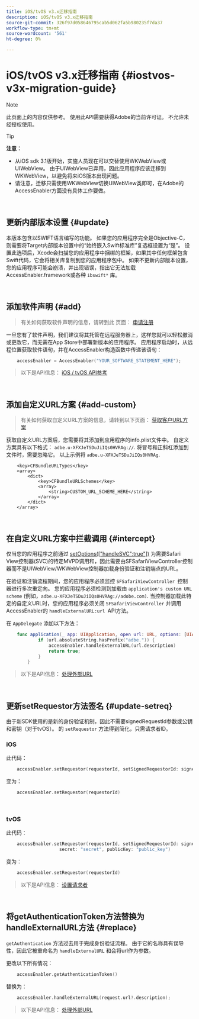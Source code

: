 ```yaml
---
title: iOS/tvOS v3.x迁移指南
description: iOS/tvOS v3.x迁移指南
source-git-commit: 326f97d058646795cab5d062fa5b980235f7da37
workflow-type: tm+mt
source-wordcount: '561'
ht-degree: 0%

---
```



# iOS/tvOS v3.x迁移指南 {#iostvos-v3x-migration-guide}

>[!NOTE]
>
>此页面上的内容仅供参考。 使用此API需要获得Adobe的当前许可证。 不允许未经授权使用。

>[!TIP]
> 
> **注意：**
>
> - 从iOS sdk 3.1版开始，实施人员现在可以交替使用WKWebView或UIWebView。 由于UIWebView已弃用，因此应用程序应该迁移到WKWebView，以避免将来iOS版本出现问题。
> - 请注意，迁移只需使用WKWebView切换UIWebView类即可，在Adobe的AccessEnabler方面没有具体工作要做。


</br>

## 更新内部版本设置 {#update}

本版本包含以SWIFT语言编写的功能。 如果您的应用程序完全是Objective-C，则需要将Target内部版本设置中的“始终嵌入Swift标准库”复选框设置为“是”。 设置此选项后，Xcode会扫描您的应用程序中捆绑的框架，如果其中任何框架包含Swift代码，它会将相关库复制到您的应用程序包中。 如果不更新内部版本设置，您的应用程序可能会崩溃，并出现错误，指出它无法加载AccessEnabler.framework或各种 `ibswift*` 库。

</br>

## 添加软件声明 {#add}

> 有关如何获取软件声明的信息，请转到此
> 页面：
> [申请注册](/help/authentication/iostvos-application-registration.md)

一旦您有了软件声明，我们建议将其托管在远程服务器上，这样您就可以轻松撤消或更改它，而无需在App Store中部署新版本的应用程序。 应用程序启动时，从远程位置获取软件语句，并在AccessEnabler构造函数中传递该语句：

```swift
    accessEnabler = AccessEnabler("YOUR_SOFTWARE_STATEMENT_HERE");
```

> 以下是API信息： [iOS / tvOS API参考](/help/authentication/iostvos-sdk-api-reference.md)

</br>

## 添加自定义URL方案 {#add-custom}

> 有关如何获取自定义URL方案的信息，请转到以下页面： [获取客户URL方案](/help/authentication/iostvos-application-registration.md)

获取自定义URL方案后，您需要将其添加到应用程序的info.plist文件中。 自定义方案具有以下格式： `adbe.u-XFXJeTSDuJiIQs0HVRAg://`. 将冒号和正斜杠添加到文件时，需要忽略它。 以上示例将 `adbe.u-XFXJeTSDuJiIQs0HVRAg`.

```plist
    <key>CFBundleURLTypes</key>
    <array>
        <dict>
            <key>CFBundleURLSchemes</key>
            <array>
                <string>CUSTOM_URL_SCHEME_HERE</string>
            </array>
        </dict>
    </array>
```

</br>

## 在自定义URL方案中拦截调用 {#intercept}

仅当您的应用程序之前通过 [setOptions(\[&quot;handleSVC&quot;:true&quot;\])](/help/authentication/iostvos-sdk-api-reference.md) 为需要Safari View控制器(SVC)的特定MVPD调用和，因此需要由SFSafariViewController控制器而不是UIWebView/WKWebView控制器加载身份验证和注销端点的URL。

在验证和注销流程期间，您的应用程序必须监控 `SFSafariViewController `控制器进行多次重定向。 您的应用程序必须检测到加载由 `application's custom URL scheme` (例如，`adbe.u-XFXJeTSDuJiIQs0HVRAg://adobe.com)`. 当控制器加载此特定的自定义URL时，您的应用程序必须关闭 `SFSafariViewController` 并调用AccessEnabler的 `handleExternalURL:url `API方法。

在 `AppDelegate` 添加以下方法：

```swift
    func application(_ app: UIApplication, open url: URL, options: [UIApplicationOpenURLOptionsKey: Any]) -> Bool {
            if (url.absoluteString.hasPrefix("adbe.")) {
                accessEnabler.handleExternalURL(url.description)
                return true;
            } 
        }
```

> 以下是API信息： [处理外部URL](/help/authentication/iostvos-sdk-api-reference.md)

</br>

## 更新setRequestor方法签名 {#update-setreq}

由于新SDK使用的是新的身份验证机制，因此不需要signedRequestId参数或公钥和密钥（对于tvOS）。 的 `setRequestor` 方法得到简化，只需请求者ID。

### iOS

此代码：

```swift
    accessEnabler.setRequestor(requestorId, setSignedRequestorId: signedRequestorId)
```

变为：

```swift
    accessEnabler.setRequestor(requestorId)
```

</br>

### tvOS

此代码：

```swift
    accessEnabler.setRequestor(requestorId, setSignedRequestorId: signedRequestorId,
                    secret: "secret", publicKey: "public_key")
```

变为：

```swift
    accessEnabler.setRequestor(requestorId)
```

> 以下是API信息： [设置请求者](/help/authentication/iostvos-sdk-api-reference.md)

</br>

## 将getAuthenticationToken方法替换为handleExternalURL方法 {#replace}

`getAuthentication` 方法过去用于完成身份验证流程。 由于它的名称具有误导性，因此它被重命名为 `handleExternalURL` 和会将url作为参数。

更改以下所有情况：

```swift
    accessEnabler.getAuthenticationToken()
```

替换为：

```swift
    accessEnabler.handleExternalURL(request.url?.description);
```

> 以下是API信息： [处理外部URL](/help/authentication/iostvos-sdk-api-reference.md)
